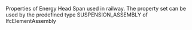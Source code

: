 Properties of Energy Head Span used in railway. The property set can be used by the predefined type SUSPENSION_ASSEMBLY of IfcElementAssembly
